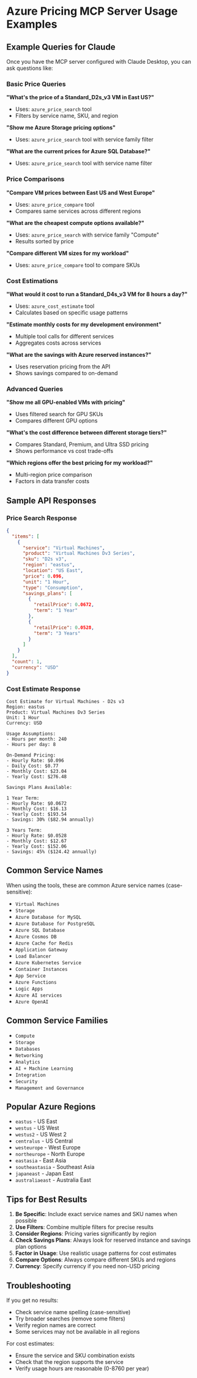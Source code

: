# Azure Pricing MCP Server Usage Examples

## Example Queries for Claude

Once you have the MCP server configured with Claude Desktop, you can ask questions like:

### Basic Price Queries

**"What's the price of a Standard_D2s_v3 VM in East US?"**
- Uses: `azure_price_search` tool
- Filters by service name, SKU, and region

**"Show me Azure Storage pricing options"**
- Uses: `azure_price_search` tool with service family filter

**"What are the current prices for Azure SQL Database?"**
- Uses: `azure_price_search` tool with service name filter

### Price Comparisons

**"Compare VM prices between East US and West Europe"**
- Uses: `azure_price_compare` tool
- Compares same services across different regions

**"What are the cheapest compute options available?"**
- Uses: `azure_price_search` with service family "Compute"
- Results sorted by price

**"Compare different VM sizes for my workload"**
- Uses: `azure_price_compare` tool to compare SKUs

### Cost Estimations

**"What would it cost to run a Standard_D4s_v3 VM for 8 hours a day?"**
- Uses: `azure_cost_estimate` tool
- Calculates based on specific usage patterns

**"Estimate monthly costs for my development environment"**
- Multiple tool calls for different services
- Aggregates costs across services

**"What are the savings with Azure reserved instances?"**
- Uses reservation pricing from the API
- Shows savings compared to on-demand

### Advanced Queries

**"Show me all GPU-enabled VMs with pricing"**
- Uses filtered search for GPU SKUs
- Compares different GPU options

**"What's the cost difference between different storage tiers?"**
- Compares Standard, Premium, and Ultra SSD pricing
- Shows performance vs cost trade-offs

**"Which regions offer the best pricing for my workload?"**
- Multi-region price comparison
- Factors in data transfer costs

## Sample API Responses

### Price Search Response
```json
{
  "items": [
    {
      "service": "Virtual Machines",
      "product": "Virtual Machines Dv3 Series",
      "sku": "D2s v3",
      "region": "eastus",
      "location": "US East",
      "price": 0.096,
      "unit": "1 Hour",
      "type": "Consumption",
      "savings_plans": [
        {
          "retailPrice": 0.0672,
          "term": "1 Year"
        },
        {
          "retailPrice": 0.0528,
          "term": "3 Years"
        }
      ]
    }
  ],
  "count": 1,
  "currency": "USD"
}
```

### Cost Estimate Response
```
Cost Estimate for Virtual Machines - D2s v3
Region: eastus
Product: Virtual Machines Dv3 Series
Unit: 1 Hour
Currency: USD

Usage Assumptions:
- Hours per month: 240
- Hours per day: 8

On-Demand Pricing:
- Hourly Rate: $0.096
- Daily Cost: $0.77
- Monthly Cost: $23.04
- Yearly Cost: $276.48

Savings Plans Available:

1 Year Term:
- Hourly Rate: $0.0672
- Monthly Cost: $16.13
- Yearly Cost: $193.54
- Savings: 30% ($82.94 annually)

3 Years Term:
- Hourly Rate: $0.0528
- Monthly Cost: $12.67
- Yearly Cost: $152.06
- Savings: 45% ($124.42 annually)
```

## Common Service Names

When using the tools, these are common Azure service names (case-sensitive):

- `Virtual Machines`
- `Storage`
- `Azure Database for MySQL`
- `Azure Database for PostgreSQL`
- `Azure SQL Database`
- `Azure Cosmos DB`
- `Azure Cache for Redis`
- `Application Gateway`
- `Load Balancer`
- `Azure Kubernetes Service`
- `Container Instances`
- `App Service`
- `Azure Functions`
- `Logic Apps`
- `Azure AI services`
- `Azure OpenAI`

## Common Service Families

- `Compute`
- `Storage`
- `Databases`
- `Networking`
- `Analytics`
- `AI + Machine Learning`
- `Integration`
- `Security`
- `Management and Governance`

## Popular Azure Regions

- `eastus` - US East
- `westus` - US West  
- `westus2` - US West 2
- `centralus` - US Central
- `westeurope` - West Europe
- `northeurope` - North Europe
- `eastasia` - East Asia
- `southeastasia` - Southeast Asia
- `japaneast` - Japan East
- `australiaeast` - Australia East

## Tips for Best Results

1. **Be Specific**: Include exact service names and SKU names when possible
2. **Use Filters**: Combine multiple filters for precise results
3. **Consider Regions**: Pricing varies significantly by region
4. **Check Savings Plans**: Always look for reserved instance and savings plan options
5. **Factor in Usage**: Use realistic usage patterns for cost estimates
6. **Compare Options**: Always compare different SKUs and regions
7. **Currency**: Specify currency if you need non-USD pricing

## Troubleshooting

If you get no results:
- Check service name spelling (case-sensitive)
- Try broader searches (remove some filters)
- Verify region names are correct
- Some services may not be available in all regions

For cost estimates:
- Ensure the service and SKU combination exists
- Check that the region supports the service
- Verify usage hours are reasonable (0-8760 per year)